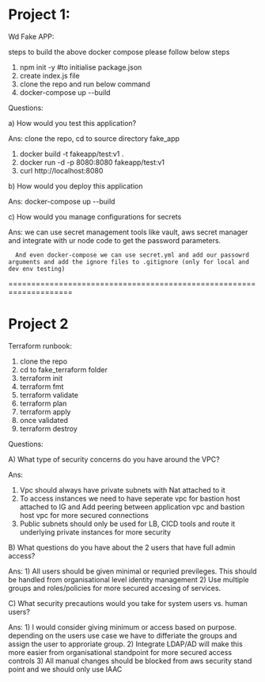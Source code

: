 Project 1:
==========

Wd Fake APP:

steps to build the above docker compose please follow below steps

1) npm init -y #to initialise package.json
2) create index.js file
3) clone the repo and run below command
4) docker-compose up --build

Questions:

a) How would you test this application?

Ans: clone the repo, cd to source directory fake_app

1) docker build -t fakeapp/test:v1 .
2) docker run -d -p 8080:8080 fakeapp/test:v1
3) curl http://localhost:8080

b) How would you deploy this application

Ans: docker-compose up --build

c) How would you manage configurations for secrets

Ans: we can use secret management tools like vault, aws secret manager and integrate with ur node code to get the password parameters. 

      And even docker-compose we can use secret.yml and add our passowrd arguments and add the ignore files to .gitignore (only for local and dev env testing)

====================================================================

Project 2
=========

Terraform runbook:

1) clone the repo
2) cd to fake_terraform folder
3) terraform init
4) terraform fmt
5) terraform validate
6) terraform plan
7) terraform apply
8) once validated
9) terraform destroy

Questions:


A) What type of security concerns do you have around the VPC?

Ans:
   1) Vpc should always have private subnets with Nat attached to it
   2) To access instances we need to have seperate vpc for bastion host attached to IG and Add peering between application vpc and bastion host vpc for           more secured connections
   3) Public subnets should only be used for LB, CICD tools and route it underlying private instances for more security

B) What questions do you have about the 2 users that have full admin access?

Ans: 
     1) All users should be given minimal or requried previleges. This should be handled from organisational level identity management
     2) Use multiple groups and roles/policies for more secured accesing of services.
     
C) What security precautions would you take for system users vs. human users?

Ans: 
     1) I would consider giving minimum or access based on purpose. depending on the users use case we have to differiate the groups and assign the user to approriate group.
     2) Integrate LDAP/AD will make this more easier from organisational standpoint for more secured access controls
     3) All manual changes should be blocked from aws security stand point and we should only use IAAC
